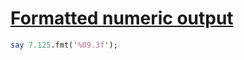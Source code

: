 [1]: http://rosettacode.org/wiki/Formatted_numeric_output

# [Formatted numeric output][1]

```perl
say 7.125.fmt('%09.3f');
```
